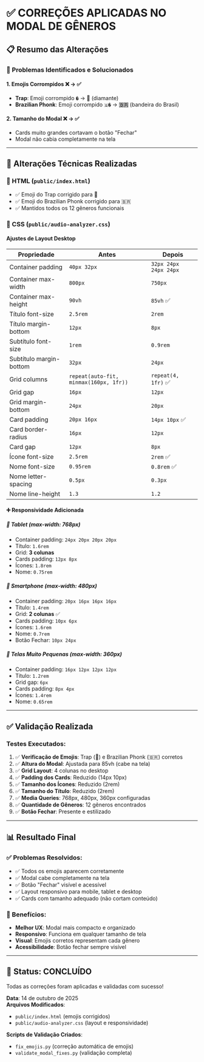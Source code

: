 # ✅ CORREÇÕES APLICADAS NO MODAL DE GÊNEROS

## 📋 Resumo das Alterações

### 🎯 Problemas Identificados e Solucionados

#### 1. **Emojis Corrompidos** ❌ → ✅
- **Trap**: Emoji corrompido `�` → **💎** (diamante)
- **Brazilian Phonk**: Emoji corrompido `🇧�` → **🇧🇷** (bandeira do Brasil)

#### 2. **Tamanho do Modal** ❌ → ✅
- Cards muito grandes cortavam o botão "Fechar"
- Modal não cabia completamente na tela

---

## 🔧 Alterações Técnicas Realizadas

### 📝 HTML (`public/index.html`)
- ✅ Emoji do Trap corrigido para 💎
- ✅ Emoji do Brazilian Phonk corrigido para 🇧🇷
- ✅ Mantidos todos os 12 gêneros funcionais

### 🎨 CSS (`public/audio-analyzer.css`)

#### Ajustes de Layout Desktop
| Propriedade | Antes | Depois |
|-------------|-------|--------|
| Container padding | `40px 32px` | `32px 24px 24px 24px` |
| Container max-width | `800px` | `750px` |
| Container max-height | `90vh` | `85vh` ✅ |
| Título font-size | `2.5rem` | `2rem` |
| Título margin-bottom | `12px` | `8px` |
| Subtítulo font-size | `1rem` | `0.9rem` |
| Subtítulo margin-bottom | `32px` | `24px` |
| Grid columns | `repeat(auto-fit, minmax(160px, 1fr))` | `repeat(4, 1fr)` ✅ |
| Grid gap | `16px` | `12px` |
| Grid margin-bottom | `24px` | `20px` |
| Card padding | `20px 16px` | `14px 10px` ✅ |
| Card border-radius | `16px` | `12px` |
| Card gap | `12px` | `8px` |
| Ícone font-size | `2.5rem` | `2rem` ✅ |
| Nome font-size | `0.95rem` | `0.8rem` ✅ |
| Nome letter-spacing | `0.5px` | `0.3px` |
| Nome line-height | `1.3` | `1.2` |

#### ➕ Responsividade Adicionada

##### 📱 Tablet (max-width: 768px)
- Container padding: `24px 20px 20px 20px`
- Título: `1.6rem`
- Grid: **3 colunas**
- Cards padding: `12px 8px`
- Ícones: `1.8rem`
- Nome: `0.75rem`

##### 📱 Smartphone (max-width: 480px)
- Container padding: `20px 16px 16px 16px`
- Título: `1.4rem`
- Grid: **2 colunas** ✅
- Cards padding: `10px 6px`
- Ícones: `1.6rem`
- Nome: `0.7rem`
- Botão Fechar: `10px 24px`

##### 📱 Telas Muito Pequenas (max-width: 360px)
- Container padding: `16px 12px 12px 12px`
- Título: `1.2rem`
- Grid gap: `6px`
- Cards padding: `8px 4px`
- Ícones: `1.4rem`
- Nome: `0.65rem`

---

## ✅ Validação Realizada

### Testes Executados:
1. ✅ **Verificação de Emojis**: Trap (💎) e Brazilian Phonk (🇧🇷) corretos
2. ✅ **Altura do Modal**: Ajustada para 85vh (cabe na tela)
3. ✅ **Grid Layout**: 4 colunas no desktop
4. ✅ **Padding dos Cards**: Reduzido (14px 10px)
5. ✅ **Tamanho dos Ícones**: Reduzido (2rem)
6. ✅ **Tamanho do Título**: Reduzido (2rem)
7. ✅ **Media Queries**: 768px, 480px, 360px configuradas
8. ✅ **Quantidade de Gêneros**: 12 gêneros encontrados
9. ✅ **Botão Fechar**: Presente e estilizado

---

## 📊 Resultado Final

### ✅ Problemas Resolvidos:
- ✅ Todos os emojis aparecem corretamente
- ✅ Modal cabe completamente na tela
- ✅ Botão "Fechar" visível e acessível
- ✅ Layout responsivo para mobile, tablet e desktop
- ✅ Cards com tamanho adequado (não cortam conteúdo)

### 🎯 Benefícios:
- **Melhor UX**: Modal mais compacto e organizado
- **Responsivo**: Funciona em qualquer tamanho de tela
- **Visual**: Emojis corretos representam cada gênero
- **Acessibilidade**: Botão fechar sempre visível

---

## 🎉 Status: CONCLUÍDO

Todas as correções foram aplicadas e validadas com sucesso!

**Data**: 14 de outubro de 2025  
**Arquivos Modificados**:
- `public/index.html` (emojis corrigidos)
- `public/audio-analyzer.css` (layout e responsividade)

**Scripts de Validação Criados**:
- `fix_emojis.py` (correção automática de emojis)
- `validate_modal_fixes.py` (validação completa)
